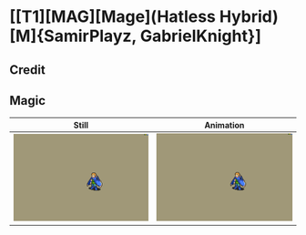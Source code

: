 # [\[T1\]\[MAG\]\[Mage\]\(Hatless Hybrid\)\[M\]{SamirPlayz, GabrielKnight}]

## Credit


	
## Magic

| Still | Animation |
| :---: | :-------: |
| ![Magic still](./Magic_000.png) | ![Magic animation](./Magic.gif) |
